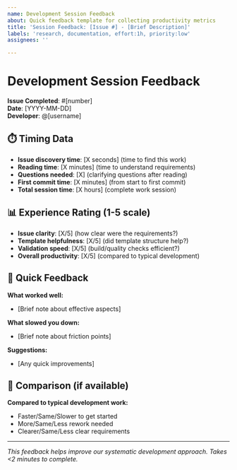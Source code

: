 ```yaml
---
name: Development Session Feedback
about: Quick feedback template for collecting productivity metrics
title: 'Session Feedback: [Issue #] - [Brief Description]'
labels: 'research, documentation, effort:1h, priority:low'
assignees: ''

---
```


# Development Session Feedback

**Issue Completed**: #[number]  
**Date**: [YYYY-MM-DD]  
**Developer**: @[username]

## ⏱️ Timing Data

- **Issue discovery time**: [X seconds] (time to find this work)
- **Reading time**: [X minutes] (time to understand requirements)
- **Questions needed**: [X] (clarifying questions after reading)
- **First commit time**: [X minutes] (from start to first commit)
- **Total session time**: [X hours] (complete work session)

## 📊 Experience Rating (1-5 scale)

- **Issue clarity**: [X/5] (how clear were the requirements?)
- **Template helpfulness**: [X/5] (did template structure help?)
- **Validation speed**: [X/5] (build/quality checks efficient?)
- **Overall productivity**: [X/5] (compared to typical development)

## 💭 Quick Feedback

**What worked well:**
- [Brief note about effective aspects]

**What slowed you down:**
- [Brief note about friction points]

**Suggestions:**
- [Any quick improvements]

## 🔄 Comparison (if available)

**Compared to typical development work:**
- Faster/Same/Slower to get started
- More/Same/Less rework needed
- Clearer/Same/Less clear requirements

---

*This feedback helps improve our systematic development approach. Takes <2 minutes to complete.*